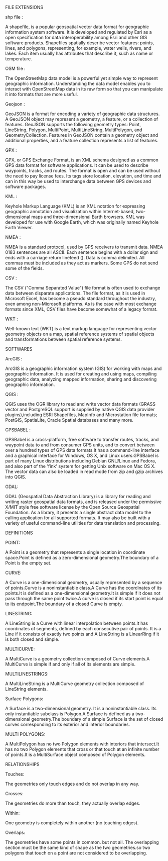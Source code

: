 
FILE EXTENSIONS

shp file :

A shapefile, is a popular geospatial vector data format for geographic information system software. It is developed and regulated by Esri as a open specification for data interoperability among Esri and other GIS software products. Shapefiles spatially describe vector features: points, lines, and polygons, representing, for example, water wells, rivers, and lakes. Each item usually has attributes that describe it, such as name or temperature.

OSM file :

The OpenStreetMap data model is a powerful yet simple way to represent geographic information. Understanding the data model enables you to interact with OpenStreetMap data in its raw form so that you can manipulate it into formats that are more useful.

Geojson :

GeoJSON is a format for encoding a variety of geographic data structures. A GeoJSON object may represent a geometry, a feature, or a collection of features. GeoJSON supports the following geometry types: Point, LineString, Polygon, MultiPoint, MultiLineString, MultiPolygon, and GeometryCollection. Features in GeoJSON contain a geometry object and additional properties, and a feature collection represents a list of features.

GPX :

GPX, or GPS Exchange Format, is an XML schema designed as a common GPS data format for software applications. It can be used to describe waypoints, tracks, and routes. The format is open and can be used without the need to pay license fees. Its tags store location, elevation, and time and can in this way be used to interchange data between GPS devices and software packages.

KML :

Keyhole Markup Language (KML) is an XML notation for expressing geographic annotation and visualization within Internet-based, two-dimensional maps and three-dimensional Earth browsers. KML was developed for use with Google Earth, which was originally named Keyhole Earth Viewer. 
 
NMEA :

NMEA is a standard protocol, used by GPS receivers to transmit data. NMEA 0183 sentences are all ASCII. Each sentence begins with a dollar sign and ends with a carriage return linefeed (). Data is comma delimited. All commas must be included as they act as markers. Some GPS do not send some of the fields.

CSV :

The CSV ("Comma Separated Value") file format is often used to exchange data between disparate applications. The file format, as it is used in Microsoft Excel, has become a pseudo standard throughout the industry, even among non-Microsoft platforms. As is the case with most exchange formats since XML, CSV files have become somewhat of a legacy format.

WKT  :

Well-known text (WKT) is a text markup language for representing vector geometry objects on a map, spatial reference systems of spatial objects and transformations between spatial reference systems.


SOFTWARES


ArcGIS :

ArcGIS is a geographic information system (GIS) for working with maps and geographic information. It is used for creating and using maps, compiling geographic data, analyzing mapped information, sharing and discovering geographic information.

QGIS :

QGIS uses the OGR library to read and write vector data formats (GRASS vector and PostgreSQL support is supplied by native QGIS data provider plugins),including ESRI Shapefiles, MapInfo and Microstation file formats; PostGIS, SpatiaLite, Oracle Spatial databases and many more.

GPSBABEL :

GPSBabel is a cross-platform, free software to transfer routes, tracks, and waypoint data to and from consumer GPS units, and to convert between over a hundred types of GPS data formats.It has a command-line interface and a graphical interface for Windows, OS X, and Linux users.GPSBabel is part of many Linux distributions including Debian GNU/Linux and Fedora, and also part of the 'fink' system for getting Unix software on Mac OS X. The vector data can also be loaded in read mode from zip and gzip archives into QGIS.

GDAL:

GDAL (Geospatial Data Abstraction Library) is a library for reading and writing raster geospatial data formats, and is released under the permissive X/MIT style free software license by the Open Source Geospatial Foundation. As a library, it presents a single abstract data model to the calling application for all supported formats. It may also be built with a variety of useful command-line utilities for data translation and processing.


DEFINITIONS 


POINT:

A Point is a geometry that represents a single location in coordinate space.Point is defined as a zero-dimensional geometry.The boundary of a Point is the empty set.

CURVE:

A Curve is a one-dimensional geometry, usually represented by a sequence of points.Curve is a noninstantiable class.A Curve has the coordinates of its points.It is defined as a one-dimensional geometry.It is simple if it does not pass through the same point twice.A curve is closed if its start point is equal to its endpoint.The boundary of a closed Curve is empty.

LINESTRING:

A LineString is a Curve with linear interpolation between points.It has coordinates of segments, defined by each consecutive pair of points.
It is a Line if it consists of exactly two points and A LineString is a LinearRing if it is both closed and simple.

MULTICURVE:

A MultiCurve is a geometry collection composed of Curve elements.A MultiCurve is simple if and only if all of its elements are simple.


MULTILINESTRINGS:

A MultiLineString is a MultiCurve geometry collection composed of LineString elements.

Surface Polygons:

A Surface is a two-dimensional geometry. It is a noninstantiable class. Its only instantiable subclass is Polygon.A Surface is defined as a two-dimensional geometry.The boundary of a simple Surface is the set of closed curves corresponding to its exterior and interior boundaries.

MULTI POLYGONS:

A MultiPolygon has no two Polygon elements with interiors that intersect.It has no two Polygon elements that cross or that touch at an infinite number of points.It is a MultiSurface object composed of Polygon elements.


RELATIONSHIPS

Touches:

The geometries only touch edges and do not overlap in any way.

Crosses:

The geometries do more than touch, they actually overlap edges.

Within:

One geometry is completely within another (no touching edges).

Overlaps:

The geometries have some points in common. but not all. The overlapping section must be the same kind of shape as the two geometries.so two polygons that touch on a point are not considered to be overlapping.







































